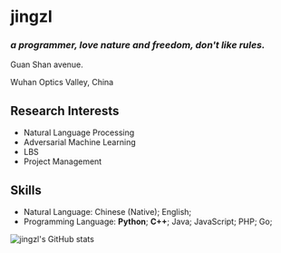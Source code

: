 
# jingzl

### *a programmer, love nature and freedom, don't like rules.* 

Guan Shan avenue.

Wuhan Optics Valley, China

## Research Interests

- Natural Language Processing
- Adversarial Machine Learning
- LBS
- Project Management

## Skills

- Natural Language: Chinese (Native); English;
- Programming Language: **Python**; **C++**; Java; JavaScript; PHP; Go;

![jingzl's GitHub stats](https://github-readme-stats.vercel.app/api?username=jingzl&show_icons=true&theme=radical)

<!--
- Typesetting Language: **LaTeX**; Markdown

**jingzl/jingzl** is a ✨ _special_ ✨ repository because its `README.md` (this file) appears on your GitHub profile.

Here are some ideas to get you started:

- 🔭 I’m currently working on ...
- 🌱 I’m currently learning ...
- 👯 I’m looking to collaborate on ...
- 🤔 I’m looking for help with ...
- 💬 Ask me about ...
- 📫 How to reach me: ...
- 😄 Pronouns: ...
- ⚡ Fun fact: ...
-->
